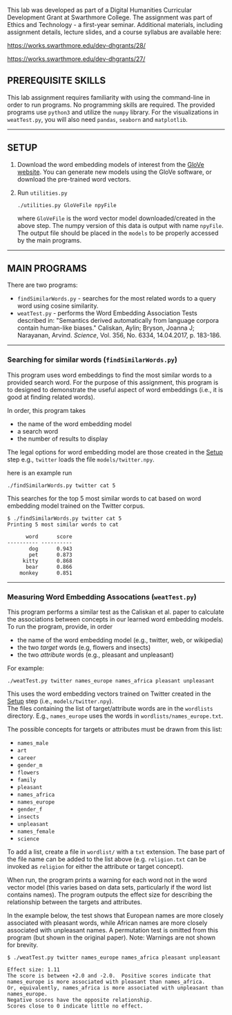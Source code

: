 This lab was developed as part of a Digital Humanities Curricular Development Grant at Swarthmore College.
The assignment was part of Ethics and Technology - a first-year seminar.
Additional materials, including assignment details, lecture slides, and a course syllabus are available here:

https://works.swarthmore.edu/dev-dhgrants/28/

https://works.swarthmore.edu/dev-dhgrants/27/

## PREREQUISITE SKILLS ## 

This lab assignment requires familiarity with using the command-line in order to run programs.
No programming skills are required.  The provided programs use `python3` and utilize the `numpy` library.
For the visualizations in `weatTest.py`, you will also need `pandas`, `seaborn` and `matplotlib`. 

-------------

## SETUP ##

1) Download the word embedding models of interest from
the [GloVe website](https://nlp.stanford.edu/projects/glove/). You can generate
new models using the GloVe software, or download the pre-trained word vectors.

2) Run `utilities.py`

   ```
   ./utilities.py GloVeFile npyFile
   ```
   where `GloVeFile` is the word vector model downloaded/created in the above
   step. The numpy version of this data is output with name `npyFile`.
   The output file should be placed in the `models` to be properly accessed by
   the main programs.


-------------------------
## MAIN PROGRAMS ##

There are two programs:
 * `findSimilarWords.py` - searches for the most related words to a query word
using cosine similarity.
 * `weatTest.py` - performs the Word Embedding Association Tests described in:
  "Semantics derived automatically from language corpora contain human-like
  biases." Caliskan, Aylin; Bryson, Joanna J; Narayanan, Arvind. *Science*,
  Vol. 356, No. 6334, 14.04.2017, p. 183-186.

-------------------------

### Searching for similar words (`findSimilarWords.py`) ###

This program uses word embeddings to find the most similar words to a
provided search word.  For the purpose of this assignment, this program is to
designed to demonstrate the useful aspect of word embeddings (i.e., it is
  good at finding related words).

In order, this program takes
  - the name of the word embedding model
  - a search word
  - the number of results to display

The legal options for word embedding model are those created in the [Setup](#setup)
step  e.g., `twitter` loads the file `models/twitter.npy`.

here is an example run

 ```
 ./findSimilarWords.py twitter cat 5
 ```

This searches for the top 5 most similar words to cat based on word embedding
model trained on the Twitter corpus.

  ```
  $ ./findSimilarWords.py twitter cat 5
  Printing 5 most similar words to cat

        word      score
  ---------- ----------
         dog      0.943
         pet      0.873
       kitty      0.868
        bear      0.866
      monkey      0.851
  ```
--------------------

### Measuring Word Embedding Assocations (`weatTest.py`) ###

This program performs a similar test as the Caliskan et al. paper to calculate
the associations between concepts in our learned word embedding models.
To run the program, provide, in order
  - the name of the word embedding model (e.g., twitter, web, or wikipedia)
  - the two *target* words (e.g, flowers and insects)
  - the two *attribute* words (e.g., pleasant and unpleasant)

For example:

```
./weatTest.py twitter names_europe names_africa pleasant unpleasant
```

This uses the word embedding vectors trained on Twitter created in the
 [Setup](#setup) step (i.e., `models/twitter.npy`).  
The files containing the list of target/attribute words are in the
 `wordlists` directory.  E.g., `names_europe` uses the words in `wordlists/names_europe.txt`.

The possible concepts for targets or attributes must be drawn from this list:
 - `names_male`
 - `art`
 - `career`
 - `gender_m`
 - `flowers`
 - `family`
 - `pleasant`
 - `names_africa`
 - `names_europe`
 - `gender_f`
 - `insects`
 - `unpleasant`
 - `names_female`
 - `science`

To add a list, create a file in `wordlist/` with a `txt` extension.  The base part
of the file name can be added to the list above (e.g. `religion.txt` can be
invoked as `religion` for either the attribute or target concept).

When run, the program prints a warning for each word not in the word vector
model (this varies based on data sets, particularly if the word list contains
names).  The program outputs the effect size for describing the relationship
between the targets and attributes.

In the example below, the test shows that European names are more closely associated with pleasant
words, while African names are more closely associated with unpleasant names.
A permutation test is omitted from this program (but shown in the original paper).
Note: Warnings are not shown for brevity.

```
$ ./weatTest.py twitter names_europe names_africa pleasant unpleasant

Effect size: 1.11
The score is between +2.0 and -2.0.  Positive scores indicate that
names_europe is more associated with pleasant than names_africa.
Or, equivalently, names_africa is more associated with unpleasant than names_europe.
Negative scores have the opposite relationship.
Scores close to 0 indicate little no effect.
```
